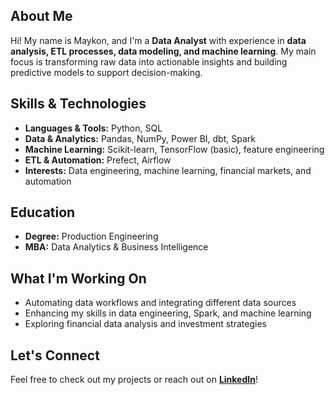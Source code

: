 ## About Me  

Hi! My name is Maykon, and I'm a **Data Analyst** with experience in **data analysis, ETL processes, data modeling, and machine learning**. My main focus is transforming raw data into actionable insights and building predictive models to support decision-making.  

## Skills & Technologies  

- **Languages & Tools:** Python, SQL 
- **Data & Analytics:** Pandas, NumPy, Power BI, dbt, Spark  
- **Machine Learning:** Scikit-learn, TensorFlow (basic), feature engineering  
- **ETL & Automation:** Prefect, Airflow  
- **Interests:** Data engineering, machine learning, financial markets, and automation  

## Education  

- **Degree:** Production Engineering
- **MBA:** Data Analytics & Business Intelligence  

## What I'm Working On  

- Automating data workflows and integrating different data sources  
- Enhancing my skills in data engineering, Spark, and machine learning  
- Exploring financial data analysis and investment strategies  

## Let's Connect  

Feel free to check out my projects or reach out on **[LinkedIn](https://www.linkedin.com/in/maykonalves/)**!
